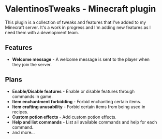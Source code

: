 
# ValentinosTweaks - Minecraft plugin

This plugin is a collection of tweaks and features that I've added to my Minecraft server. It's a work in progress and I'm adding new features as I need them with a development team.

## Features
- **Welcome message** - A welcome message is sent to the player when they join the server.

## Plans
- **Enable/Disable features** - Enable or disable features through commands in game.
- **Item enchantment forbidding** - Forbid enchanting certain items.
- **Item crafting unusability** - Forbid certain items from being used in recipes.
- **Custom potion effects** - Add custom potion effects.
- **Help and list commands** - List all available commands and help for each command.
- and more...

